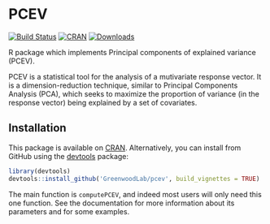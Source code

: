 # PCEV
[![Build Status](https://travis-ci.org/GreenwoodLab/pcev.svg?branch=master)](https://travis-ci.org/GreenwoodLab/pcev) [![CRAN](http://www.r-pkg.org/badges/version/pcev)](http://cran.rstudio.com/package=pcev) [![Downloads](http://cranlogs.r-pkg.org/badges/grand-total/pcev?color=green)](http://www.r-pkg.org/pkg/pcev)


R package which implements Principal components of explained variance (PCEV).

PCEV is a statistical tool for the analysis of a mutivariate response vector. It is a dimension-reduction technique, similar to Principal Components Analysis (PCA), which seeks to maximize the proportion of variance (in the response vector) being explained by a set of covariates.

## Installation

This package is available on [CRAN](https://cran.r-project.org/web/packages/pcev/). Alternatively, you can install from GitHub using the [devtools](http://cran.r-project.org/web/packages/devtools/index.html) package:

``` r
library(devtools)
devtools::install_github('GreenwoodLab/pcev', build_vignettes = TRUE)
```

The main function is ```computePCEV```, and indeed most users will only need this one function. See the documentation for more information about its parameters and for some examples.
